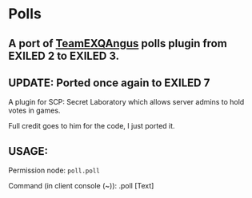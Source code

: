 # Polls
## A port of [TeamEXQAngus](https://github.com/TeamEXAngus) polls plugin from EXILED 2 to EXILED 3.

## UPDATE: Ported once again to EXILED 7

A plugin for SCP: Secret Laboratory which allows server admins to hold votes in games.

Full credit goes to him for the code, I just ported it.


## USAGE:

Permission node: `poll.poll`

Command (in client console (~)): .poll [Text]
